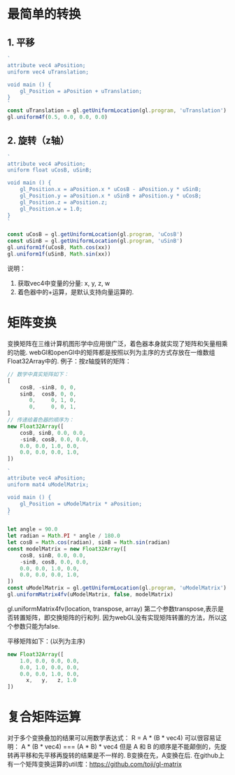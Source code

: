 # 最简单的转换
## 1. 平移
```js
`
attribute vec4 aPosition;
uniform vec4 uTranslation;

void main () {
    gl_Position = aPosition + uTranslation;
}
`
const uTranslation = gl.getUniformLocation(gl.program, 'uTranslation')
gl.uniform4f(0.5, 0.0, 0.0, 0.0)

```

## 2. 旋转（z轴）
```js
`
attribute vec4 aPosition;
uniform float uCosB, uSinB;

void main () {
    gl_Position.x = aPosition.x * uCosB - aPosition.y * uSinB;
    gl_Position.y = aPosition.x * uSinB + aPosition.y * uCosB;
    gl_Position.z = aPosition.z;
    gl_Position.w = 1.0;
}
`

const uCosB = gl.getUniformLocation(gl.program, 'uCosB')
const uSinB = gl.getUniformLocation(gl.program, 'uSinB')
gl.uniform1f(uCosB, Math.cos(xx))
gl.uniform1f(uSinB, Math.sin(xx))

```
说明：
1. 获取vec4中变量的分量: x, y, z, w
2. 着色器中的+运算，是默认支持向量运算的.

# 矩阵变换
变换矩阵在三维计算机图形学中应用很广泛，着色器本身就实现了矩阵和矢量相乘的功能.
webGl和openGl中的矩阵都是按照以列为主序的方式存放在一维数组Float32Array中的.
例子：按z轴旋转的矩阵：
```js
// 数学中真实矩阵如下：
[
    cosB, -sinB, 0, 0,
    sinB,  cosB, 0, 0,
       0,     0, 1, 0,
       0,     0, 0, 1,
]
// 传递给着色器的顺序为：
new Float32Array([
    cosB, sinB, 0.0, 0.0,
    -sinB, cosB, 0.0, 0.0,
    0.0, 0.0, 1.0, 0.0,
    0.0, 0.0, 0.0, 1.0,
])

```


```js
`
attribute vec4 aPosition;
uniform mat4 uModelMatrix;

void main () {
    gl_Position = uModelMatrix * aPosition;
}
`

let angle = 90.0
let radian = Math.PI * angle / 180.0
let cosB = Math.cos(radian), sinB = Math.sin(radian)
const modelMatrix = new Float32Array([
    cosB, sinB, 0.0, 0.0,
    -sinB, cosB, 0.0, 0.0,
    0.0, 0.0, 1.0, 0.0,
    0.0, 0.0, 0.0, 1.0,
])
const uModelMatrix = gl.getUniformLocation(gl.program, 'uModelMatrix')
gl.uniformMatrix4fv(uModelMatrix, false, modelMatrix)
```

gl.uniformMatrix4fv(location, transpose, array)
第二个参数transpose,表示是否转置矩阵，即交换矩阵的行和列. 因为webGL没有实现矩阵转置的方法，所以这个参数只能为false.

平移矩阵如下：(以列为主序)
```js
new Float32Array([
    1.0, 0.0, 0.0, 0.0,
    0.0, 1.0, 0.0, 0.0,
    0.0, 0.0, 1.0, 0.0,
      x,   y,   z, 1.0
])
```

# 复合矩阵运算
对于多个变换叠加的结果可以用数学表达式： R = A * (B * vec4)
可以很容易证明： A * (B * vec4) === (A * B) * vec4
但是 A 和 B 的顺序是不能颠倒的，先旋转再平移和先平移再旋转的结果是不一样的. B变换在先，A变换在后.
在github上有一个矩阵变换运算的util库：https://github.com/toji/gl-matrix


